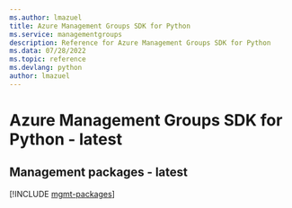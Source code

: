 ```yaml
---
ms.author: lmazuel
title: Azure Management Groups SDK for Python
ms.service: managementgroups
description: Reference for Azure Management Groups SDK for Python
ms.data: 07/28/2022
ms.topic: reference
ms.devlang: python
author: lmazuel
---
```

# Azure Management Groups SDK for Python - latest

## Management packages - latest
[!INCLUDE [mgmt-packages](management-groups-mgmt-index.md)]